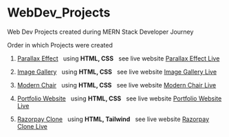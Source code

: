 # WebDev_Projects

<p>Web Dev Projects created during MERN Stack Developer Journey</p>
<p>Order in which Projects were created</p>

1. <a href="./Parallax Effect">Parallax Effect</a> &nbsp; using <b>HTML, CSS</b> &nbsp; see live website <a href="https://princepsr.github.io/WebDev_Projects/Parallax%20Effect/">Parallax Effect Live</a> </br>

2. <a href="./Image Gallery">Image Gallery</a> &nbsp; using <b>HTML, CSS</b> &nbsp; see live website <a href="https://princepsr.github.io/WebDev_Projects/Image%20Gallery/">Image Gallery Live</a> </br>

3. <a href="./Modern Chair">Modern Chair</a> &nbsp; using <b>HTML, CSS</b> &nbsp; see live website <a href="https://princepsr.github.io/WebDev_Projects/Modern%20Chair/">Modern Chair Live</a> </br>

4. <a href="./Portfolio Website">Portfolio Website</a> &nbsp; using <b>HTML, CSS</b> &nbsp; see live website <a href="https://princepsr.github.io/WebDev_Projects/Portfolio%20Website/">Portfolio Website Live</a> </br>

5. <a href="./Razorpay Clone">Razorpay Clone</a> &nbsp; using <b>HTML, Tailwind</b> &nbsp; see live website <a href="https://princepsr.github.io/WebDev_Projects/Razorpay%20Clone/">Razorpay Clone Live</a> </br>
